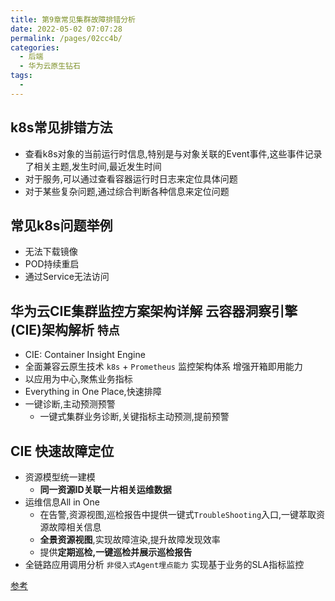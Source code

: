 ```yaml
---
title: 第9章常见集群故障排错分析
date: 2022-05-02 07:07:28
permalink: /pages/02cc4b/
categories:
  - 后端
  - 华为云原生钻石
tags:
  - 
---
```



## k8s常见排错方法
  - 查看k8s对象的当前运行时信息,特别是与对象关联的Event事件,这些事件记录了相关主题,发生时间,最近发生时间
  - 对于服务,可以通过查看容器运行时日志来定位具体问题
  - 对于某些复杂问题,通过综合判断各种信息来定位问题

## 常见k8s问题举例
  - 无法下载镜像
  - POD持续重启
  - 通过Service无法访问


## 华为云CIE集群监控方案架构详解 云容器洞察引擎(CIE)架构解析 `特点`
  - CIE: Container Insight Engine
  - 全面兼容云原生技术  `k8s` + `Prometheus` 监控架构体系 增强开箱即用能力
  - 以应用为中心,聚焦业务指标
  - Everything in One Place,快速排障
  - 一键诊断,主动预测预警
    - 一键式集群业务诊断,关键指标主动预测,提前预警

## CIE 快速故障定位
  - 资源模型统一建模
    - **同一资源ID关联一片相关运维数据**
  - 运维信息All in One
    - 在告警,资源视图,巡检报告中提供一键式`TroubleShooting`入口,一键萃取资源故障相关信息
    - **全景资源视图**,实现故障渲染,提升故障发现效率
    - 提供**定期巡检,一键巡检并展示巡检报告**
  - 全链路应用调用分析 `非侵入式Agent埋点能力` 实现基于业务的SLA指标监控


[参考](https://education.huaweicloud.com/courses/course-v1:HuaweiX+CBUCNXI049+Self-paced/courseware/b3464e0101d24fc1ab00e3c132a0c785/e8fcf714c1724b6dac193782708271a9/)


